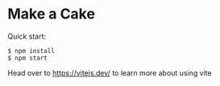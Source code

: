 # Make a Cake

Quick start:

```
$ npm install
$ npm start
````

Head over to https://vitejs.dev/ to learn more about using vite
